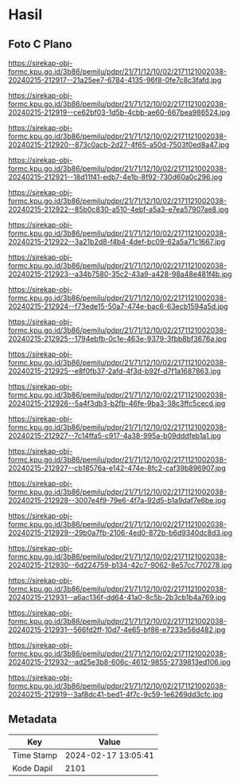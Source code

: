 # Hasil

## Foto C Plano

https://sirekap-obj-formc.kpu.go.id/3b86/pemilu/pdpr/21/71/12/10/02/2171121002038-20240215-212917--21a25ee7-6784-4135-96f8-0fe7c8c3fafd.jpg

https://sirekap-obj-formc.kpu.go.id/3b86/pemilu/pdpr/21/71/12/10/02/2171121002038-20240215-212919--ce62bf03-1d5b-4cbb-ae60-667bea986524.jpg

https://sirekap-obj-formc.kpu.go.id/3b86/pemilu/pdpr/21/71/12/10/02/2171121002038-20240215-212920--873c0acb-2d27-4f65-a50d-7503f0ed8a47.jpg

https://sirekap-obj-formc.kpu.go.id/3b86/pemilu/pdpr/21/71/12/10/02/2171121002038-20240215-212921--18d11f41-edb7-4e1b-8f92-730d60a0c296.jpg

https://sirekap-obj-formc.kpu.go.id/3b86/pemilu/pdpr/21/71/12/10/02/2171121002038-20240215-212922--85b0c830-a510-4ebf-a5a3-e7ea57907ae8.jpg

https://sirekap-obj-formc.kpu.go.id/3b86/pemilu/pdpr/21/71/12/10/02/2171121002038-20240215-212922--3a21b2d8-f4b4-4def-bc09-62a5a71c1667.jpg

https://sirekap-obj-formc.kpu.go.id/3b86/pemilu/pdpr/21/71/12/10/02/2171121002038-20240215-212923--a34b7580-35c2-43a9-a428-98a48e481f4b.jpg

https://sirekap-obj-formc.kpu.go.id/3b86/pemilu/pdpr/21/71/12/10/02/2171121002038-20240215-212924--f73ede15-50a7-474e-bac6-63ecb1594a5d.jpg

https://sirekap-obj-formc.kpu.go.id/3b86/pemilu/pdpr/21/71/12/10/02/2171121002038-20240215-212925--1794ebfb-0c1e-463e-9379-3fbb8bf3676a.jpg

https://sirekap-obj-formc.kpu.go.id/3b86/pemilu/pdpr/21/71/12/10/02/2171121002038-20240215-212925--e8f0fb37-2afd-4f3d-b92f-d7f1a1687863.jpg

https://sirekap-obj-formc.kpu.go.id/3b86/pemilu/pdpr/21/71/12/10/02/2171121002038-20240215-212926--5a4f3db3-b2fb-46fe-9ba3-38c3ffc5cecd.jpg

https://sirekap-obj-formc.kpu.go.id/3b86/pemilu/pdpr/21/71/12/10/02/2171121002038-20240215-212927--7c14ffa5-c917-4a38-995a-b09dddfeb1a1.jpg

https://sirekap-obj-formc.kpu.go.id/3b86/pemilu/pdpr/21/71/12/10/02/2171121002038-20240215-212927--cb18576a-e142-474e-8fc2-caf39b896907.jpg

https://sirekap-obj-formc.kpu.go.id/3b86/pemilu/pdpr/21/71/12/10/02/2171121002038-20240215-212928--3007e4f9-79e6-4f7a-92d5-b1a9daf7e6be.jpg

https://sirekap-obj-formc.kpu.go.id/3b86/pemilu/pdpr/21/71/12/10/02/2171121002038-20240215-212929--29b0a7fb-2106-4ed0-872b-b6d9340dc8d3.jpg

https://sirekap-obj-formc.kpu.go.id/3b86/pemilu/pdpr/21/71/12/10/02/2171121002038-20240215-212930--6d224759-b134-42c7-9062-8e57cc770278.jpg

https://sirekap-obj-formc.kpu.go.id/3b86/pemilu/pdpr/21/71/12/10/02/2171121002038-20240215-212931--a6ac136f-dd64-41a0-8c5b-2b3cb1b4a769.jpg

https://sirekap-obj-formc.kpu.go.id/3b86/pemilu/pdpr/21/71/12/10/02/2171121002038-20240215-212931--566fd2ff-10d7-4e65-bf86-e7233e56d482.jpg

https://sirekap-obj-formc.kpu.go.id/3b86/pemilu/pdpr/21/71/12/10/02/2171121002038-20240215-212932--ad25e3b8-606c-4612-9855-2739813ed106.jpg

https://sirekap-obj-formc.kpu.go.id/3b86/pemilu/pdpr/21/71/12/10/02/2171121002038-20240215-212919--3af8dc41-bed1-4f7c-9c59-1e6269dd3cfc.jpg


## Metadata

| Key        | Value               |
| ---------- | ------------------- |
| Time Stamp | 2024-02-17 13:05:41 |
| Kode Dapil | 2101                |



